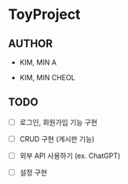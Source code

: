 # ToyProject

## AUTHOR

- KIM, MIN A 

- KIM, MIN CHEOL

## TODO

- [ ]  로그인, 회원가입 기능 구현

- [ ]  CRUD 구현 (게시판 기능)

- [ ]  외부 API 사용하기 (ex. ChatGPT)

- [ ]  설정 구현
